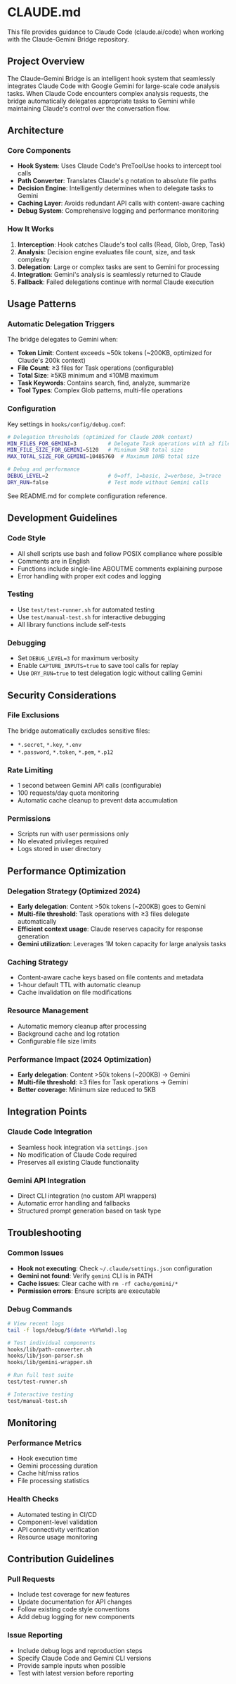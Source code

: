 # CLAUDE.md

This file provides guidance to Claude Code (claude.ai/code) when working with the Claude-Gemini Bridge repository.

## Project Overview

The Claude-Gemini Bridge is an intelligent hook system that seamlessly integrates Claude Code with Google Gemini for large-scale code analysis tasks. When Claude Code encounters complex analysis requests, the bridge automatically delegates appropriate tasks to Gemini while maintaining Claude's control over the conversation flow.

## Architecture

### Core Components

- **Hook System**: Uses Claude Code's PreToolUse hooks to intercept tool calls
- **Path Converter**: Translates Claude's `@` notation to absolute file paths
- **Decision Engine**: Intelligently determines when to delegate tasks to Gemini
- **Caching Layer**: Avoids redundant API calls with content-aware caching
- **Debug System**: Comprehensive logging and performance monitoring

### How It Works

1. **Interception**: Hook catches Claude's tool calls (Read, Glob, Grep, Task)
2. **Analysis**: Decision engine evaluates file count, size, and task complexity
3. **Delegation**: Large or complex tasks are sent to Gemini for processing
4. **Integration**: Gemini's analysis is seamlessly returned to Claude
5. **Fallback**: Failed delegations continue with normal Claude execution

## Usage Patterns

### Automatic Delegation Triggers

The bridge delegates to Gemini when:
- **Token Limit**: Content exceeds ~50k tokens (~200KB, optimized for Claude's 200k context)
- **File Count**: ≥3 files for Task operations (configurable)
- **Total Size**: ≥5KB minimum and ≤10MB maximum
- **Task Keywords**: Contains search, find, analyze, summarize
- **Tool Types**: Complex Glob patterns, multi-file operations

### Configuration

Key settings in `hooks/config/debug.conf`:

```bash
# Delegation thresholds (optimized for Claude 200k context)
MIN_FILES_FOR_GEMINI=3          # Delegate Task operations with ≥3 files
MIN_FILE_SIZE_FOR_GEMINI=5120   # Minimum 5KB total size
MAX_TOTAL_SIZE_FOR_GEMINI=10485760  # Maximum 10MB total size

# Debug and performance
DEBUG_LEVEL=2                   # 0=off, 1=basic, 2=verbose, 3=trace
DRY_RUN=false                   # Test mode without Gemini calls
```

See README.md for complete configuration reference.

## Development Guidelines

### Code Style
- All shell scripts use bash and follow POSIX compliance where possible
- Comments are in English
- Functions include single-line ABOUTME comments explaining purpose
- Error handling with proper exit codes and logging

### Testing
- Use `test/test-runner.sh` for automated testing
- Use `test/manual-test.sh` for interactive debugging
- All library functions include self-tests

### Debugging
- Set `DEBUG_LEVEL=3` for maximum verbosity
- Enable `CAPTURE_INPUTS=true` to save tool calls for replay
- Use `DRY_RUN=true` to test delegation logic without calling Gemini

## Security Considerations

### File Exclusions
The bridge automatically excludes sensitive files:
- `*.secret`, `*.key`, `*.env`
- `*.password`, `*.token`, `*.pem`, `*.p12`

### Rate Limiting
- 1 second between Gemini API calls (configurable)
- 100 requests/day quota monitoring
- Automatic cache cleanup to prevent data accumulation

### Permissions
- Scripts run with user permissions only
- No elevated privileges required
- Logs stored in user directory

## Performance Optimization

### Delegation Strategy (Optimized 2024)
- **Early delegation**: Content >50k tokens (~200KB) goes to Gemini
- **Multi-file threshold**: Task operations with ≥3 files delegate automatically
- **Efficient context usage**: Claude reserves capacity for response generation
- **Gemini utilization**: Leverages 1M token capacity for large analysis tasks

### Caching Strategy
- Content-aware cache keys based on file contents and metadata
- 1-hour default TTL with automatic cleanup
- Cache invalidation on file modifications

### Resource Management
- Automatic memory cleanup after processing
- Background cache and log rotation
- Configurable file size limits

### Performance Impact (2024 Optimization)
- **Early delegation**: Content >50k tokens (~200KB) → Gemini
- **Multi-file threshold**: ≥3 files for Task operations → Gemini  
- **Better coverage**: Minimum size reduced to 5KB

## Integration Points

### Claude Code Integration
- Seamless hook integration via `settings.json`
- No modification of Claude Code required
- Preserves all existing Claude functionality

### Gemini API Integration
- Direct CLI integration (no custom API wrappers)
- Automatic error handling and fallbacks
- Structured prompt generation based on task type

## Troubleshooting

### Common Issues
- **Hook not executing**: Check `~/.claude/settings.json` configuration
- **Gemini not found**: Verify `gemini` CLI is in PATH
- **Cache issues**: Clear cache with `rm -rf cache/gemini/*`
- **Permission errors**: Ensure scripts are executable

### Debug Commands
```bash
# View recent logs
tail -f logs/debug/$(date +%Y%m%d).log

# Test individual components
hooks/lib/path-converter.sh
hooks/lib/json-parser.sh
hooks/lib/gemini-wrapper.sh

# Run full test suite
test/test-runner.sh

# Interactive testing
test/manual-test.sh
```

## Monitoring

### Performance Metrics
- Hook execution time
- Gemini processing duration
- Cache hit/miss ratios
- File processing statistics

### Health Checks
- Automated testing in CI/CD
- Component-level validation
- API connectivity verification
- Resource usage monitoring

## Contribution Guidelines

### Pull Requests
- Include test coverage for new features
- Update documentation for API changes
- Follow existing code style conventions
- Add debug logging for new components

### Issue Reporting
- Include debug logs and reproduction steps
- Specify Claude Code and Gemini CLI versions
- Provide sample inputs when possible
- Test with latest version before reporting